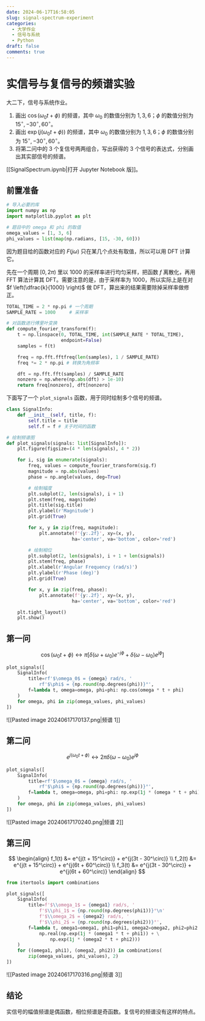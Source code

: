```yaml
---
date: 2024-06-17T16:58:05
slug: signal-spectrum-experiment
categories:
  - 大学作业
  - 信号与系统
  - Python
draft: false
comments: true
---
```


# 实信号与复信号的频谱实验

<!-- more -->

大二下，信号与系统作业。

1. 画出 $\cos(\omega_0 t + \phi)$ 的频谱，其中 $\omega_0$ 的数值分别为 $1,3,6$；$\phi$ 的数值分别为 $15^\circ, -30^\circ, 60^\circ$。
2. 画出 $\exp(j(\omega_0 t + \phi))$ 的频谱，其中 $\omega_0$ 的数值分别为 $1,3,6$；$\phi$ 的数值分别为 $15^\circ, -30^\circ, 60^\circ$。
3. 将第二问中的 3 个复信号两两组合，写出获得的 3 个信号的表达式，分别画出其实部信号的频谱。

[[SignalSpectrum.ipynb|打开 Jupyter Notebook 版]]。

## 前置准备

``` python
# 导入必要的库
import numpy as np
import matplotlib.pyplot as plt

# 题目中的 omega 和 phi 的取值
omega_values = [1, 3, 6]
phi_values = list(map(np.radians, [15, -30, 60]))
```

因为题目给的函数对应的 $F(j\omega)$ 只在某几个点处有取值，所以可以用 DFT 计算它。

先在一个周期 $[0, 2\pi)$ 里以 $1000$ 的采样率进行均匀采样，把函数 $f$ 离散化，再用 FFT 算法计算其 DFT。需要注意的是，由于采样率为 $1000$，所以实际上是在对 $f \left(\dfrac{k}{1000} \right)$ 做 DFT，算出来的结果需要除掉采样率做修正。

``` python
TOTAL_TIME = 2 * np.pi # 一个周期
SAMPLE_RATE = 1000     # 采样率

# 对函数进行傅里叶变换
def compute_fourier_transform(f):
    t = np.linspace(0, TOTAL_TIME, int(SAMPLE_RATE * TOTAL_TIME),
                    endpoint=False)
    samples = f(t)

    freq = np.fft.fftfreq(len(samples), 1 / SAMPLE_RATE)
    freq *= 2 * np.pi # 转换为角频率

    dft = np.fft.fft(samples) / SAMPLE_RATE
    nonzero = np.where(np.abs(dft) > 1e-10)
    return freq[nonzero], dft[nonzero]
```

下面写了一个 `plot_signals` 函数，用于同时绘制多个信号的频谱。

``` python
class SignalInfo:
    def __init__(self, title, f):
        self.title = title
        self.f = f # 关于时间的函数

# 绘制频谱图
def plot_signals(signals: list[SignalInfo]):
    plt.figure(figsize=(4 * len(signals), 4 * 2))

    for i, sig in enumerate(signals):
        freq, values = compute_fourier_transform(sig.f)
        magnitude = np.abs(values)
        phase = np.angle(values, deg=True)

        # 绘制幅度
        plt.subplot(2, len(signals), i + 1)
        plt.stem(freq, magnitude)
        plt.title(sig.title)
        plt.ylabel(r'Magnitude')
        plt.grid(True)

        for x, y in zip(freq, magnitude):
            plt.annotate(f'{y:.2f}', xy=(x, y),
                        ha='center', va='bottom', color='red')

        # 绘制相位
        plt.subplot(2, len(signals), i + 1 + len(signals))
        plt.stem(freq, phase)
        plt.xlabel(r'Angular Frequency (rad/s)')
        plt.ylabel(r'Phase (deg)')
        plt.grid(True)

        for x, y in zip(freq, phase):
            plt.annotate(f'{y:.2f}', xy=(x, y),
                        ha='center', va='bottom', color='red')

    plt.tight_layout()
    plt.show()
```

## 第一问

$$
\cos(\omega_0 t + \phi) \longleftrightarrow \pi \left[ \delta(\omega+\omega_0) e^{-j\phi} + \delta(\omega-\omega_0) e^{j\phi} \right]
$$

``` python
plot_signals([
    SignalInfo(
        title=rf'$\omega_0$ = {omega} rad/s, '
            rf'$\phi$ = {np.round(np.degrees(phi))}°',
        f=lambda t, omega=omega, phi=phi: np.cos(omega * t + phi)
    )
    for omega, phi in zip(omega_values, phi_values)
])
```

![[Pasted image 20240617170137.png|频谱 1]]

## 第二问

$$
e^{j(\omega_0 t + \phi)} \longleftrightarrow 2\pi \delta(\omega-\omega_0) e^{j\phi}
$$

``` python
plot_signals([
    SignalInfo(
        title=rf'$\omega_0$ = {omega} rad/s, '
            rf'$\phi$ = {np.round(np.degrees(phi))}°',
        f=lambda t, omega=omega, phi=phi: np.exp(1j * (omega * t + phi))
    )
    for omega, phi in zip(omega_values, phi_values)
])
```

![[Pasted image 20240617170240.png|频谱 2]]

## 第三问

$$
\begin{align}
f_1(t) &= e^{j(t + 15^\circ)} + e^{j(3t - 30^\circ)} \\
f_2(t) &= e^{j(t + 15^\circ)} + e^{j(6t + 60^\circ)} \\
f_3(t) &= e^{j(3t - 30^\circ)} + e^{j(6t + 60^\circ)}
\end{align}
$$

``` python
from itertools import combinations

plot_signals([
    SignalInfo(
        title=f'$\\omega_1$ = {omega1} rad/s, '
            f'$\\phi_1$ = {np.round(np.degrees(phi1))}°\n'
            f'$\\omega_2$ = {omega2} rad/s, '
            f'$\\phi_2$ = {np.round(np.degrees(phi2))}°',
        f=lambda t, omega1=omega1, phi1=phi1, omega2=omega2, phi2=phi2:
            np.real(np.exp(1j * (omega1 * t + phi1)) + \
                np.exp(1j * (omega2 * t + phi2)))
    )
    for ((omega1, phi1), (omega2, phi2)) in combinations(
        zip(omega_values, phi_values), 2)
])
```

![[Pasted image 20240617170316.png|频谱 3]]

## 结论

实信号的幅值频谱是偶函数，相位频谱是奇函数。复信号的频谱没有这样的特点。
